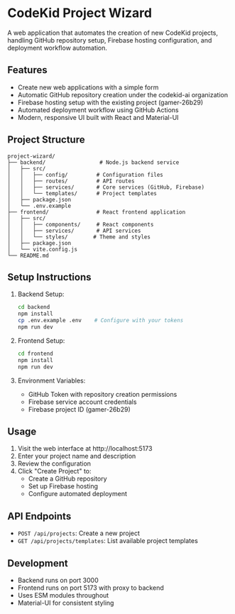 # CodeKid Project Wizard

A web application that automates the creation of new CodeKid projects, handling GitHub repository setup, Firebase hosting configuration, and deployment workflow automation.

## Features

- Create new web applications with a simple form
- Automatic GitHub repository creation under the codekid-ai organization
- Firebase hosting setup with the existing project (gamer-26b29)
- Automated deployment workflow using GitHub Actions
- Modern, responsive UI built with React and Material-UI

## Project Structure

```
project-wizard/
├── backend/                 # Node.js backend service
│   ├── src/
│   │   ├── config/         # Configuration files
│   │   ├── routes/         # API routes
│   │   ├── services/       # Core services (GitHub, Firebase)
│   │   └── templates/      # Project templates
│   ├── package.json
│   └── .env.example
├── frontend/               # React frontend application
│   ├── src/
│   │   ├── components/     # React components
│   │   ├── services/       # API services
│   │   └── styles/        # Theme and styles
│   ├── package.json
│   └── vite.config.js
└── README.md
```

## Setup Instructions

1. Backend Setup:
   ```bash
   cd backend
   npm install
   cp .env.example .env    # Configure with your tokens
   npm run dev
   ```

2. Frontend Setup:
   ```bash
   cd frontend
   npm install
   npm run dev
   ```

3. Environment Variables:
   - GitHub Token with repository creation permissions
   - Firebase service account credentials
   - Firebase project ID (gamer-26b29)

## Usage

1. Visit the web interface at http://localhost:5173
2. Enter your project name and description
3. Review the configuration
4. Click "Create Project" to:
   - Create a GitHub repository
   - Set up Firebase hosting
   - Configure automated deployment

## API Endpoints

- `POST /api/projects`: Create a new project
- `GET /api/projects/templates`: List available project templates

## Development

- Backend runs on port 3000
- Frontend runs on port 5173 with proxy to backend
- Uses ESM modules throughout
- Material-UI for consistent styling
